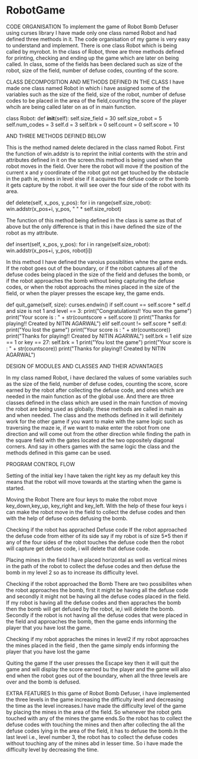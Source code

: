 RobotGame
=========

CODE ORGANISATION 
   To implement the game of Robot Bomb Defuser using curses library
   I have made only one class named Robot and had defined three methods in it.
   The code organisation of my game is very easy to understand and implement.
   There is one class Robot which is being called by myrobot. In the class 
   of Robot, three are three methods defined for printing, checking and
   ending up the game which are later on being called. In class, some of the 
   fields has been declared such as size of the robot, size of the field,
   number of defuse codes, counting of the score.


CLASS DECOMPOSITION AND METHODS DEFINED IN THE CLASS
   I have made one class named Robot in which i have assigned some of the variables
   such as the size of the field, size of the robot, number of defuse codes to be placed
   in the area of the field,counting the score of the player whcih are being called 
   later on as of in main function.


class Robot:
  def __init__(self):
      self.size_field = 30
      self.size_robot = 5
      self.num_codes = 3
      self.d = 3
      self.brk = 0
      self.count = 0
      self.score = 10

AND THREE METHODS DEFINED BELOW


This is the method named delete declared in the class named Robot.
First the function of win.addstr is to reprint the initial contents with the strin and attributes defined in it
on the screen.this method is being used when the robot moves in the field. 
Over here the robot will move if the position of the current x and y coordinate
of the robot got not get touched by the obstacle in the path ie, mines in level 
else if it acquires the defuse code or the bomb it gets capture by the robot.
it will see over the four side of the robot with its area.
 
def delete(self, x_pos, y_pos):
      for i in range(self.size_robot): 
        win.addstr(x_pos+i, y_pos, " " * self.size_robot)



The function of this method being defined in the class is same as that of above but the only 
difference is that in this i have defined the size of the robot as my attribute.


def insert(self, x_pos, y_pos):
      for i in range(self.size_robot): 
        win.addstr(x_pos+i, y_pos, robot[i])



In this method I have defined the varoius possiblities whne the game ends.
If the robot goes out of the boundary, or if the robot captures all of the defuse codes
being placed in the size of the field and defuses the bomb, or if the robot approaches the bomb 
without being capturing the defuse codes, or when the robot approachs the mines placed in the size of the field,
or when the player presses the escape key, the game ends.


  def quit_game(self, size):
      curses.endwin()
      if self.count == self.score * self.d and size is not 1 and level == 3:
		print("Congratulations!! You won the game")
		print("Your score is : " + str(countscore + self.score ))
		print("Thanks for playing!! Created by NITIN AGARWAL")
      elif self.count != self.score * self.d:
		print("You lost the game")
		print("Your score is : " + str(countscore))
		print("Thanks for playing!! Created by NITIN AGARWAL")
		self.brk = 1
      elif size == 1 or key == 27:
		self.brk = 1
		print("You lost the game")
		print("Your score is : " + str(countscore))
		print("Thanks for playing!! Created by NITIN AGARWAL")




DESIGN OF MODULES AND CLASSES AND THEIR ADVANTAGES 

   In my class named Robot, i have declared the values of some variables such as the size of the field,
   number of defuse codes, counting the score, score earned by the robot after collecting the defuse code,
   and ones which are needed in the main function as of the global use.
   And there are three classes defined in the class which are used in the main function of moving the robot
   are being used as globally. these methods are called in main as and when needed.
   The class and the methods defined in it will definitely work for the other game if you want to make with the 
   same logic such as traversing the maze ie, if we want to make enter the robot from one direction and 
   will come out from the other direction while finding the path in the square field with the gates located at
   the two oppositely diagonal corners.
   And say in others games with the same logic the class and the methods defined in this game can be used.
   


PROGRAM CONTROL FLOW
   
Setting of the initial key 
   I have taken the right key as my default key this means that
   the robot will move towards at the starting when the game is 
   started.


Moving the Robot
   There are four keys to make the robot move key_down,key_up, key_right
   and key_left. With the help of these four keys i can make the robot move 
   in the field to collect the defuse codes and then with the help of defuse codes
   defusing the bomb.


Checking if the robot has apprached Defuse code
   If the robot approached the defuse code from either of its side
   say if my robot is of size 5*5 then if any of the four 
   sides of the robot touches the defuse code then the robot
   will capture get defuse code, i will delete that defuse code.


Placing mines in the field
   I have placed horizontal as well as vertical mines in the 
   path of the robot to collect the defuse codes and then 
   defuse the bomb in my level 2 so as to increase its 
   difficulty level.


Checking if the robot approached the Bomb
   There are two possibilites when the robot approaches the bomb, first it might be having all the 
   defuse code and secondly it might not be having all the defuse codes placed in the field.
   If my robot is having all the defuse codes and then appraches the bomb then the bomb will 
   get defused by the robot, ie,i will delete the bomb. Secondly if the robot is not having all the 
   defuse codes that were placed in the field and approaches the bomb, then the game ends
   informing the player that you have lost the game.


Checking if my robot appraches the mines in level2
   if my robot approaches the mines placed in the field , then the game simply ends
   informing the player that you have lost the game

Quiting the game
   If the user presses the Escape key then it will quit the game and will display 
   the score earned bu the player and the game will also end when the robot 
   goes out of the boundary, when all the three levels are over and the bomb is defused.

   
EXTRA FEATURES 
   In this game of Robot Bomb Defuser, i have implemented the three 
   levels in the game increasing the difficulty level and decreasing the 
   time as the level increases.I have made the difficulty level of the game by 
   placing the mines in the area of the field. So whenever the robot gets 
   touched with any of the mines the game ends.So the robot has to collect
   the defuse codes with touching the mines and then after collecting the 
   all the defuse codes lying in the area of the field, it has to defuse the 
   bomb.In the last level i.e., level number 3, the robot has to collect the
   defuse codes without touching any of the mines abd in lesser time.
   So i have made the difficulty level by decreasing the time. 




   
   



   
